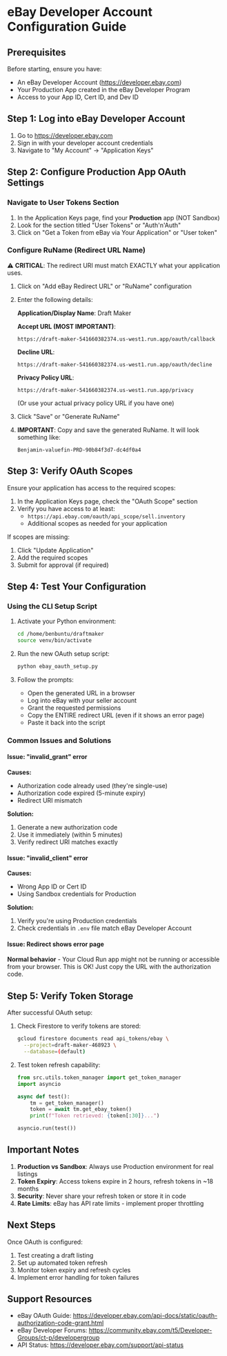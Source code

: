 # eBay Developer Account Configuration Guide

## Prerequisites
Before starting, ensure you have:
- An eBay Developer Account (https://developer.ebay.com)
- Your Production App created in the eBay Developer Program
- Access to your App ID, Cert ID, and Dev ID

## Step 1: Log into eBay Developer Account

1. Go to https://developer.ebay.com
2. Sign in with your developer account credentials
3. Navigate to "My Account" → "Application Keys"

## Step 2: Configure Production App OAuth Settings

### Navigate to User Tokens Section

1. In the Application Keys page, find your **Production** app (NOT Sandbox)
2. Look for the section titled "User Tokens" or "Auth'n'Auth"
3. Click on "Get a Token from eBay via Your Application" or "User token"

### Configure RuName (Redirect URL Name)

⚠️ **CRITICAL**: The redirect URI must match EXACTLY what your application uses.

1. Click on "Add eBay Redirect URL" or "RuName" configuration
2. Enter the following details:

   **Application/Display Name**: Draft Maker
   
   **Accept URL (MOST IMPORTANT)**: 
   ```
   https://draft-maker-541660382374.us-west1.run.app/oauth/callback
   ```
   
   **Decline URL**: 
   ```
   https://draft-maker-541660382374.us-west1.run.app/oauth/decline
   ```
   
   **Privacy Policy URL**: 
   ```
   https://draft-maker-541660382374.us-west1.run.app/privacy
   ```
   (Or use your actual privacy policy URL if you have one)

3. Click "Save" or "Generate RuName"

4. **IMPORTANT**: Copy and save the generated RuName. It will look something like:
   ```
   Benjamin-valuefin-PRD-90b84f3d7-dc4df0a4
   ```

## Step 3: Verify OAuth Scopes

Ensure your application has access to the required scopes:

1. In the Application Keys page, check the "OAuth Scope" section
2. Verify you have access to at least:
   - `https://api.ebay.com/oauth/api_scope/sell.inventory`
   - Additional scopes as needed for your application

If scopes are missing:
1. Click "Update Application"
2. Add the required scopes
3. Submit for approval (if required)

## Step 4: Test Your Configuration

### Using the CLI Setup Script

1. Activate your Python environment:
   ```bash
   cd /home/benbuntu/draftmaker
   source venv/bin/activate
   ```

2. Run the new OAuth setup script:
   ```bash
   python ebay_oauth_setup.py
   ```

3. Follow the prompts:
   - Open the generated URL in a browser
   - Log into eBay with your seller account
   - Grant the requested permissions
   - Copy the ENTIRE redirect URL (even if it shows an error page)
   - Paste it back into the script

### Common Issues and Solutions

#### Issue: "invalid_grant" error
**Causes:**
- Authorization code already used (they're single-use)
- Authorization code expired (5-minute expiry)
- Redirect URI mismatch

**Solution:**
1. Generate a new authorization code
2. Use it immediately (within 5 minutes)
3. Verify redirect URI matches exactly

#### Issue: "invalid_client" error
**Causes:**
- Wrong App ID or Cert ID
- Using Sandbox credentials for Production

**Solution:**
1. Verify you're using Production credentials
2. Check credentials in `.env` file match eBay Developer Account

#### Issue: Redirect shows error page
**Normal behavior** - Your Cloud Run app might not be running or accessible from your browser. This is OK! Just copy the URL with the authorization code.

## Step 5: Verify Token Storage

After successful OAuth setup:

1. Check Firestore to verify tokens are stored:
   ```bash
   gcloud firestore documents read api_tokens/ebay \
     --project=draft-maker-468923 \
     --database=(default)
   ```

2. Test token refresh capability:
   ```python
   from src.utils.token_manager import get_token_manager
   import asyncio
   
   async def test():
       tm = get_token_manager()
       token = await tm.get_ebay_token()
       print(f"Token retrieved: {token[:30]}...")
   
   asyncio.run(test())
   ```

## Important Notes

1. **Production vs Sandbox**: Always use Production environment for real listings
2. **Token Expiry**: Access tokens expire in 2 hours, refresh tokens in ~18 months
3. **Security**: Never share your refresh token or store it in code
4. **Rate Limits**: eBay has API rate limits - implement proper throttling

## Next Steps

Once OAuth is configured:
1. Test creating a draft listing
2. Set up automated token refresh
3. Monitor token expiry and refresh cycles
4. Implement error handling for token failures

## Support Resources

- eBay OAuth Guide: https://developer.ebay.com/api-docs/static/oauth-authorization-code-grant.html
- eBay Developer Forums: https://community.ebay.com/t5/Developer-Groups/ct-p/developergroup
- API Status: https://developer.ebay.com/support/api-status
